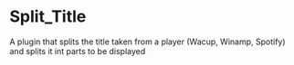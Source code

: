 # Split_Title
A plugin that splits the title taken from a player (Wacup, Winamp, Spotify) and splits it int parts to be displayed
